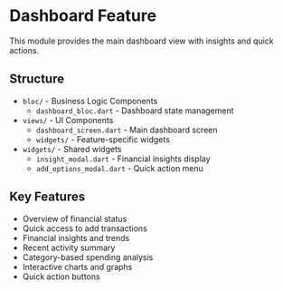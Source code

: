 # Dashboard Feature

This module provides the main dashboard view with insights and quick actions.

## Structure

- `bloc/` - Business Logic Components
  - `dashboard_bloc.dart` - Dashboard state management
- `views/` - UI Components
  - `dashboard_screen.dart` - Main dashboard screen
  - `widgets/` - Feature-specific widgets
- `widgets/` - Shared widgets
  - `insight_modal.dart` - Financial insights display
  - `add_options_modal.dart` - Quick action menu

## Key Features

- Overview of financial status
- Quick access to add transactions
- Financial insights and trends
- Recent activity summary
- Category-based spending analysis
- Interactive charts and graphs
- Quick action buttons 
